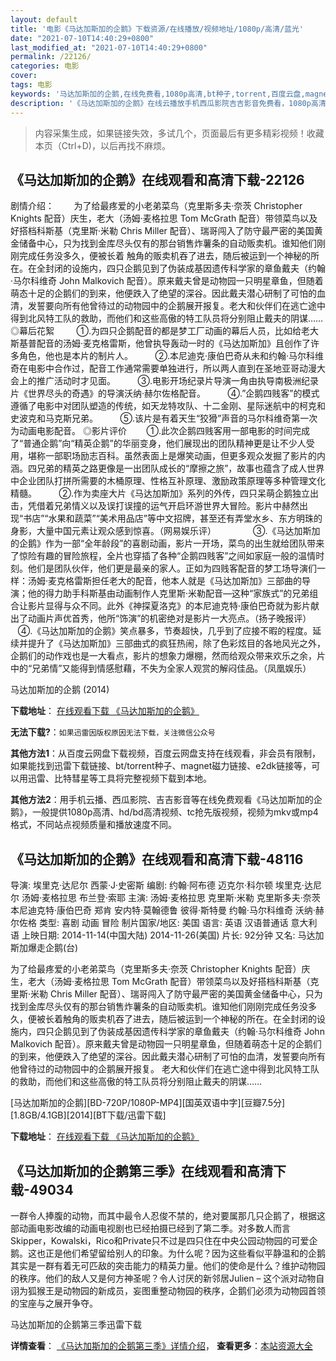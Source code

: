 ```yaml
---
layout: default
title: '电影《马达加斯加的企鹅》下载资源/在线播放/视频地址/1080p/高清/蓝光'
date: "2021-07-10T14:40:29+0800"
last_modified_at: "2021-07-10T14:40:29+0800"
permalink: /22126/
categories: 电影
cover:
tags: 电影
keywords: '马达加斯加的企鹅,在线免费看,1080p高清,bt种子,torrent,百度云盘,magnet,磁力链,迅雷下载资源'
description: '《马达加斯加的企鹅》在线云播放手机西瓜影院吉吉影音免费看，1080p高清bd/hd未删减完整版和tc抢先枪版，mkv/mp4格式，附带bt/torrent种子、magnet/磁力链、百度云盘、网盘资源迅雷下载链接'
---
```


>内容采集生成，如果链接失效，多试几个，页面最后有更多精彩视频！收藏本页（Ctrl+D)，以后再找不麻烦。


## 《马达加斯加的企鹅》在线观看和高清下载-22126

剧情介绍：        为了给最疼爱的小老弟菜鸟（克里斯多夫·奈茨 Christopher Knights 配音）庆生，老大（汤姆·麦格拉思 Tom McGrath 配音）带领菜鸟以及好搭档科斯基（克里斯·米勒 Chris Miller 配音）、瑞哥闯入了防守最严密的美国黄金储备中心，只为找到金库尽头仅有的那台销售炸薯条的自动贩卖机。谁知他们刚刚完成任务没多久，便被长着 触角的贩卖机吞了进去，随后被运到一个神秘的所在。在全封闭的设施内，四只企鹅见到了伪装成基因遗传科学家的章鱼戴夫（约翰·马尔科维奇 John Malkovich 配音）。原来戴夫曾是动物园一只明星章鱼，但随着萌态十足的企鹅们的到来，他便跌入了绝望的深谷。因此戴夫潜心研制了可怕的血清，发誓要向所有他曾待过的动物园中的企鹅展开报复。老大和伙伴们在逃亡途中得到北风特工队的救助，而他们和这些高傲的特工队员将分别阻止戴夫的阴谋……   ◎幕后花絮           ①.为四只企鹅配音的都是梦工厂动画的幕后人员，比如给老大斯基普配音的汤姆·麦克格雷斯，他曾执导轰动一时的《马达加斯加》且创作了许多角色，他也是本片的制片人。           ②.本尼迪克·康伯巴奇从未和约翰·马尔科维奇在电影中合作过，配音工作通常需要单独进行，所以两人直到在圣地亚哥动漫大会上的推广活动时才见面。           ③.电影开场纪录片导演一角由执导南极洲纪录片《世界尽头的奇遇》的导演沃纳·赫尔佐格配音。           ④.”企鹅四贱客”的模式遵循了电影中对团队塑造的传统，如天龙特攻队、十二金刚、星际迷航中的柯克和史波克和马克斯兄弟。           ⑤.该片是有着天生“狡猾”声音的马尔科维奇第一次为动画电影配音。   ◎影片评价          ①.此次企鹅四贱客用一部电影的时间完成了“普通企鹅”向“精英企鹅”的华丽变身，他们展现出的团队精神更是让不少人受用，堪称一部职场励志百科。虽然表面上是爆笑动画，但更多观众发掘了影片的内涵。四兄弟的精英之路更像是一出团队成长的“摩擦之旅”，故事也蕴含了成人世界中企业团队打拼所需要的木桶原理、性格互补原理、激励政策原理等多种管理文化精髓。           ②.作为卖座大片《马达加斯加》系列的外传，四只呆萌企鹅独立出击，凭借着兄弟情义以及误打误撞的运气开启环游世界大冒险。影片中赫然出现“书店”“水果和蔬菜”“美术用品店”等中文招牌，甚至还有弄堂水乡、东方明珠的身影，大量中国元素让观众感到惊喜。（网易娱乐评）                 ③.《马达加斯加的企鹅》作为一部“全年龄段”的喜剧动画，影片一开场，菜鸟的出生就给团队带来了惊险有趣的冒险旅程，全片也穿插了各种“企鹅四贱客”之间如家庭一般的温情时刻。他们是团队伙伴，他们更是最亲的家人。正如为四贱客配音的梦工场导演们一样：汤姆·麦克格雷斯担任老大的配音，他本人就是《马达加斯加》三部曲的导演；他的得力助手科斯基由动画制作人克里斯·米勒配音—这种“家族式”的兄弟组合让影片显得与众不同。此外《神探夏洛克》的本尼迪克特·康伯巴奇就为影片献出了动画片声优首秀，他所“饰演”的机密绝对是影片一大亮点。（扬子晚报评）          ④.《马达加斯加的企鹅》笑点暴多，节奏超快，几乎到了应接不暇的程度。延续并提升了《马达加斯加》三部曲式的疯狂热闹，除了色彩炫目的各地风光之外，企鹅们的动作戏也是一大看点，影片的想象力爆棚，然而给观众带来欢乐之余，片中的“兄弟情”又能得到情感慰藉，不失为全家人观赏的解闷佳品。（凤凰娱乐）


马达加斯加的企鹅 (2014)

**下载地址**： [在线观看下载 《马达加斯加的企鹅》](https://www.btbtdy.me/btdy/dy712.html) 


**无法下载?**：`如果迅雷因版权原因无法下载，关注微信公众号 `

**其他方法1**：从百度云网盘下载视频，百度云网盘支持在线观看，非会员有限制，如果能找到迅雷下载链接、bt/torrent种子、magnet磁力链接、e2dk链接等，可以用迅雷、比特彗星等工具将完整视频下载到本地。

**其他方法2**：用手机云播、西瓜影院、吉吉影音等在线免费观看《马达加斯加的企鹅》，一般提供1080p高清、hd/bd高清视频、tc抢先版视频，视频为mkv或mp4格式，不同站点视频质量和播放速度不同。


## 《马达加斯加的企鹅》在线观看和高清下载-48116

导演: 埃里克·达尼尔 西蒙·J·史密斯 编剧: 约翰·阿布德 迈克尔·科尔顿 埃里克·达尼尔 汤姆·麦格拉思 布兰登·索耶 主演: 汤姆·麦格拉思 克里斯·米勒 克里斯多夫·奈茨 本尼迪克特·康伯巴奇 郑肯 安内特·莫翰德鲁 彼得·斯特曼 约翰·马尔科维奇 沃纳·赫尔佐格 类型: 喜剧 动画 冒险 制片国家/地区: 美国 语言: 英语 汉语普通话 意大利语 上映日期: 2014-11-14(中国大陆) 2014-11-26(美国) 片长: 92分钟 又名: 马达加斯加爆走企鹅(台)

为了给最疼爱的小老弟菜鸟（克里斯多夫·奈茨 Christopher Knights 配音）庆生，老大（汤姆·麦格拉思 Tom McGrath 配音）带领菜鸟以及好搭档科斯基（克里斯·米勒 Chris Miller 配音）、瑞哥闯入了防守最严密的美国黄金储备中心，只为找到金库尽头仅有的那台销售炸薯条的自动贩卖机。谁知他们刚刚完成任务没多久，便被长着触角的贩卖机吞了进去，随后被运到一个神秘的所在。在全封闭的设施内，四只企鹅见到了伪装成基因遗传科学家的章鱼戴夫（约翰·马尔科维奇 John Malkovich 配音）。原来戴夫曾是动物园一只明星章鱼，但随着萌态十足的企鹅们的到来，他便跌入了绝望的深谷。因此戴夫潜心研制了可怕的血清，发誓要向所有他曾待过的动物园中的企鹅展开报复。 老大和伙伴们在逃亡途中得到北风特工队的救助，而他们和这些高傲的特工队员将分别阻止戴夫的阴谋……


[马达加斯加的企鹅][BD-720P/1080P-MP4][国英双语中字][豆瓣7.5分][1.8GB/4.1GB][2014][BT下载/迅雷下载]

**下载地址**： [在线观看下载 《马达加斯加的企鹅》](https://www.btdx8.com/torrent/penguins_of_madagascar_2014.html) 


## 《马达加斯加的企鹅第三季》在线观看和高清下载-49034

一群令人捧腹的动物，而其中最令人忍俊不禁的，绝对要属那几只企鹅了，根据这部动画电影改编的动画电视剧也已经拍摄已经到了第二季。对多数人而言Skipper，Kowalski，Rico和Private只不过是四只住在中央公园动物园的可爱企鹅。这也正是他们希望留给别人的印象。为什么呢？因为这些看似平静温和的企鹅其实是一群有着无可匹敌的突击能力的精英力量。他们的使命是什么？维护动物园的秩序。他们的敌人又是何方神圣呢？令人讨厌的新邻居Julien – 这个派对动物自诩为狐猴王是动物园的新成员，妄图重整动物园的秩序，企鹅们必须为动物园首领的宝座与之展开争夺。


马达加斯加的企鹅第三季迅雷下载

**详情查看**： [《马达加斯加的企鹅第三季》详情介绍](/movie/49034/)， **查看更多**：[本站资源大全](/movie/t/all/)

